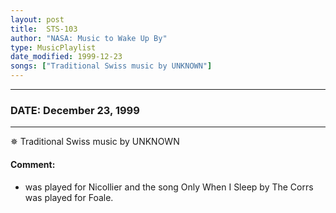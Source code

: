 ```yaml
---
layout: post
title:  STS-103
author: "NASA: Music to Wake Up By"
type: MusicPlaylist
date_modified: 1999-12-23
songs: ["Traditional Swiss music by UNKNOWN"]
---
```


----
### DATE: December 23, 1999
----
✵ Traditional Swiss music by UNKNOWN

#### Comment:
* was played for Nicollier and the song Only When I Sleep by The Corrs was played for Foale.



<br/>
<center>
	<a target="_blank"
	   href="https://twitter.com/intent/tweet?hashtags=Space,NASA,Playlist,NASAWakeupCalls,SpaceProgram&text={{ page.author}}, '{{ page.songs.first }}' {{ page.title }}, {{ page.date | date: '%B %d, %Y' }}. {{ site.url }}{{ page.url }} @nasawakeupcalls">
	   <i class="fab fa-twitter" alt="Tweet this page" style="font-size: 1.3em;"></i>
	</a>
	&nbsp; 	<i class="fas fa-user-astronaut" style="font-size: 1.5em;"></i> &nbsp;
    <a type="amzn" search="'Traditional Swiss music by UNKNOWN'" category="popular music">
        <i class="fab fa-amazon" style="font-size: 1.3em;"></i>
    </a>
</center>
